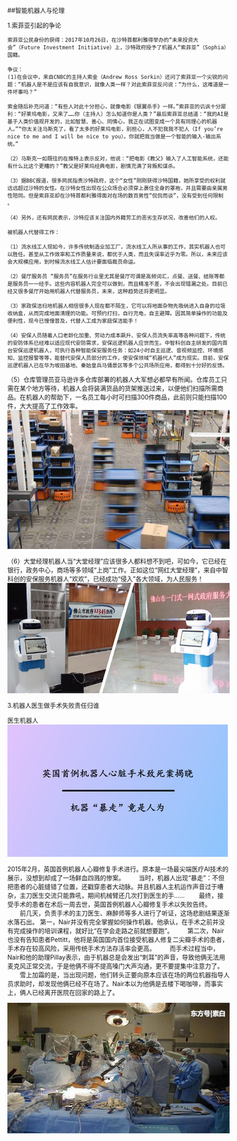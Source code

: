 ##智能机器人与伦理

1.索菲亚引起的争论
    
    索菲亚公民身份的获得：2017年10月26日，在沙特首都利雅得举办的“未来投资大会”（Future Investment Initiative）上，沙特政府授予了机器人“索菲亚”（Sophia）国籍。
    
    争议：
    (1)在会议中，来自CNBC的主持人索金（Andrew Ross Sorkin）还问了索菲亚一个尖锐的问题：“机器人是不是应该有自我意识，就像人类一样？对此索菲亚反问说：“为什么，这难道是一件坏事吗？” 
    
    索金随后补充问道：“有些人对此十分担心，就像电影《银翼杀手》一样。”索菲亚的讥讽十分犀利：“好莱坞电影，又来了……你（主持人）怎么知道你是人类？”最后索菲亚总结道：“我的AI是基于人类价值观开发的，比如智慧、善心、同情心，我正在试图变成一个具有同理心的机器人。”“你太关注马斯克了，看了太多的好莱坞电影，别担心，人不犯我我不犯人（If you’re nice to me and I will be nice to you）。你就把我当做是一个智能的输入-输出系统。” 
    
    （2）马斯克一如既往的在推特上表示反对，他说：“把电影《教父》输入了人工智能系统，还能有什么比这个更糟的？”教父是好莱坞经典电影，剧情充满了背叛和谋杀。 
    
    （3）据BBC报道，很多网民指责沙特政府，这个“女性”刚刚获得沙特国籍，她所享受的权利就远远超过沙特的女性。在沙特女性出现在公众场合必须穿上裹住全身的罩袍，并且需要由亲属男性陪同。但是索菲亚却在沙特首都利雅得面对在场的数百男性“侃侃而谈”，没有受到任何限制 。
    
    （4）另外，还有网民表示，沙特应该关注国内外籍劳工的恶劣生存状况，改善他们的人权。
    
    被机器人代替得工作：
    
    （1）流水线工人现如今，许多传统制造业加工厂，流水线工人所从事的工作，其实机器人也可以胜任。甚至从工作效率和工作质量来说，都优于人类，而且失误率近乎为零。所以，未来应该会大规模应用，到时候流水线工人估计要面临裁员命运。
    
    （2）餐厅服务员 “服务员”在服务行业里尤其是餐厅可谓是高频词汇，点餐、送餐、结账等都是服务员一一经手。这些内容机器人完全可以做到，而且精准不差，不会出现错漏之处。目前已经又很多餐厅开始用机器人代替服务员，未来，这种趋势还将更明显。
    
    （3）家政保洁扫地机器人相信很多人现在都不陌生，它可以将地面杂物先吸纳进入自身的垃圾收纳盒，从而完成地面清理的功能。可预约打扫，自行充电，自主避障。因其简单操作的功能及便利性，现今已慢慢普及，代替人工成为家庭保洁能手！
    
    （4）安保人员随着人口老龄化加重、劳动力成本飙升、安保人员流失率高等各种问题下，传统的安防体系已经难以适应现代安防需求，安保巡逻机器人应世而生。中智科创自主研发的国内首台安保巡逻机器人，可执行各种智能保安服务任务：如24小时自主巡逻、音视频监控、环境感知、监控报警等等，能替代安保人员部分的工作，使安保领域“机器代人”成为现实。目前，安保巡逻机器人已在华为坂田基地、秦始皇兵马俑景区等多个公共场所应用，都得到十分好的反馈。

   （5）仓库管理员亚马逊许多仓库部署的机器人大军想必都早有所闻。仓库员工只需在某个地方等待，机器人会将装满货品的货架推送过来，以便他们扫描所需商品。在机器人的帮助下，一名员工每小时可扫描300件商品，此前则只能扫描100件，大大提高了工作效率。![ca仓库清点机器人.png](https://github.com/bolonghuang/18342027/blob/gh-pages/ca%E4%BB%93%E5%BA%93%E6%B8%85%E7%82%B9%E6%9C%BA%E5%99%A8%E4%BA%BA.png?raw=true)

   （6）大堂经理机器人当“大堂经理”应该很多人都料想不到吧，可如今，它已经在银行，政务中心，商场等多领域“上岗”工作。正如这位“网红大堂经理”，来自中智科创的安保服务机器人“欢欢”，已经成功“侵入”各大领域，为人民服务！ ![大堂经理.png](https://github.com/bolonghuang/18342027/blob/gh-pages/%E5%A4%A7%E5%A0%82%E7%BB%8F%E7%90%86.png?raw=true)

   3.机器人医生做手术失败责任归谁
   
   医生机器人![636774359388685714625[1].jpg](https://github.com/bolonghuang/18342027/blob/gh-pages/636774359388685714625%5B1%5D.jpg?raw=true)

   2015年2月，英国首例机器人心瓣修复手术进行。原本是一场最尖端医疗AI技术的展示，没想到却成了一场鲜血四溅的惨案。 　　当时，机器人出现“暴走”：不但把患者的心脏缝错了位置，还戳穿患者大动脉。并且机器人主机运作声音过于嘈杂，主刀医生交流只能靠吼，期间机械臂还几次打到医生的手…… 　　最终，接受手术的患者在术后一周去世，英国首例机器人心瓣修复手术以失败告终。 　　前几天，负责手术的主刀医生、麻醉师等多人进行了听证，这场悲剧结果逐渐水落石出。
   第一，Nair并没有完全掌握如何操作机器。他承认，在手术之前并没有完成操作的培训课程，就好比“在学会走路之前就想要跑”。 　　第二次，Nair也没有告知患者Pettitt，他将是英国国内首位接受机器人修复二尖瓣手术的患者，手术存在较高风险，采用传统手术方法存活率会更高。 　　而手术过程当中，Nair和他的助理Pillay表示，由于机器总是会发出“刺耳”的声音，导致他俩无法用麦克风正常交流，于是他俩不得不提高嗓门大声沟通，更不要提集中注意力了。 　　雪上加霜的是，当出现问题，他们转头正要向原本应该在场的两位机器指导人员求助时，却发现他俩已经不在场了。Nair本以为他俩是去楼下喝咖啡，而事实上，俩人已经离开医院在回家的路上了。

![u=283424587,569060181&fm=173&app=25&f=JPEG[1].jpg](https://github.com/bolonghuang/18342027/blob/gh-pages/u=283424587,569060181&fm=173&app=25&f=JPEG%5B1%5D.jpg?raw=true)

